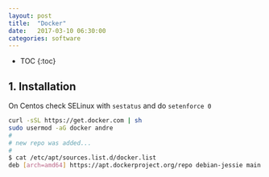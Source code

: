 ```yaml
---
layout: post
title:  "Docker"
date:   2017-03-10 06:30:00
categories: software
---
```


* TOC
{:toc}

## 1. Installation

On Centos check SELinux with `sestatus` and do `setenforce 0`

```bash
curl -sSL https://get.docker.com | sh
sudo usermod -aG docker andre
# 
# new repo was added...
#
$ cat /etc/apt/sources.list.d/docker.list 
deb [arch=amd64] https://apt.dockerproject.org/repo debian-jessie main
```


